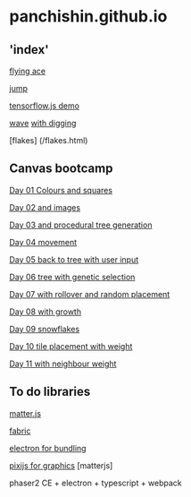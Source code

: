 # panchishin.github.io

## 'index'

[flying ace](/flyingace.html)

[jump](/jump.html)

[tensorflow.js demo](/test_tf_js.html)

[wave](/wave.html) [with digging](/infinite_terrain.html)

[flakes] (/flakes.html)

## Canvas bootcamp

[Day 01 Colours and squares](/canvas_bootcamp/01.html)

[Day 02 and images](/canvas_bootcamp/02.html)

[Day 03 and procedural tree generation](/canvas_bootcamp/03.html)

[Day 04 movement](/canvas_bootcamp/04.html)

[Day 05 back to tree with user input](/canvas_bootcamp/05.html)

[Day 06 tree with genetic selection](/canvas_bootcamp/06.html)

[Day 07 with rollover and random placement](/canvas_bootcamp/07.html)

[Day 08 with growth](/canvas_bootcamp/08.html)

[Day 09 snowflakes](/canvas_bootcamp/09.html)

[Day 10 tile placement with weight](/canvas_bootcamp/10.html)

[Day 11 with neighbour weight](/canvas_bootcamp/11.html)

## To do libraries

[matter.js](http://brm.io/matter-js/)

[fabric](http://fabricjs.com/)

[electron for bundling](https://electronjs.org)

[pixijs for graphics](http://www.pixijs.com/gallery)
[matterjs]

phaser2 CE + electron + typescript + webpack

